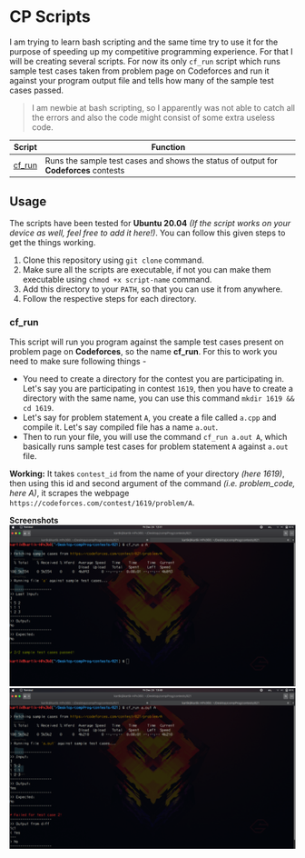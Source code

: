 
# CP Scripts
I am trying to learn bash scripting and the same time try to use it for the purpose of speeding up my competitive programming experience. For that I will be creating several scripts. 
For now its only `cf_run` script which runs sample test cases taken from problem page on Codeforces and run it against your program output file and tells how many of the sample test cases passed.
> I am newbie at bash scripting, so I apparently was not able to catch all the errors and also the code might consist of some extra useless code.

| Script | Function |
|--------|----------|
|[cf_run](#cf_run) | Runs the sample test cases and shows the status of output for **Codeforces** contests|

## Usage 
The scripts have been tested for **Ubuntu 20.04** *(If the script works on your device as well, feel free to add it here!)*. You can follow this given steps to get the things working.

1. Clone this repository using `git clone` command.
2. Make sure all the scripts are executable, if not you can make them executable using `chmod +x script-name` command.
3. Add this directory to your `PATH`, so that you can use it from anywhere.
4. Follow the respective steps for each directory.

### cf_run
This script will run you program against the sample test cases present on problem page on **Codeforces**, so the name **cf_run**.
For this to work you need to make sure following things - 
* You need to create a directory for the contest you are participating in. Let's say you are participating in contest `1619`, then you have to create a directory with the same name, you can use this command `mkdir 1619 && cd 1619`.
* Let's say for problem statement `A`, you create a file called `a.cpp` and compile it. Let's say compiled file has a name `a.out`.
* Then to run your file, you will use the command `cf_run a.out A`, which basically runs sample test cases for problem statement `A` against `a.out` file.

**Working:** It takes `contest_id` from the name of your directory *(here 1619)*, then using this id and second argument of the command *(i.e. problem_code, here A)*, it scrapes the webpage `https://codeforces.com/contest/1619/problem/A`.

**Screenshots**
![Accepted Solution](screenshots/cf_run_accepted_sol.png "Accepted Solution")
![Wrong Solution](screenshots/cf_run_wrong_sol.png "Wrong Solution")

